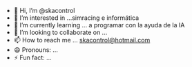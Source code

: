 - 👋 Hi, I’m @skacontrol
- 👀 I’m interested in ...simracing e informática
- 🌱 I’m currently learning ... a programar con la ayuda de la IA
- 💞️ I’m looking to collaborate on ...
- 📫 How to reach me ... skacontrol@hotmail.com
- 😄 Pronouns: ...
- ⚡ Fun fact: ...

<!---
skacontrol/skacontrol is a ✨ special ✨ repository because its `README.md` (this file) appears on your GitHub profile.
You can click the Preview link to take a look at your changes.
--->
